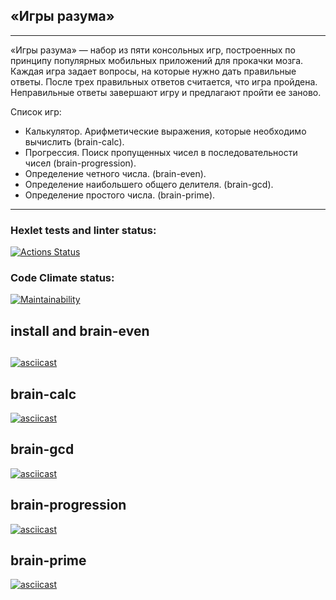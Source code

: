 ## «Игры разума» 
***
«Игры разума» — набор из пяти консольных игр, построенных по принципу популярных мобильных приложений для прокачки мозга. Каждая игра задает вопросы, на которые нужно дать правильные ответы. После трех правильных ответов считается, что игра пройдена. Неправильные ответы завершают игру и предлагают пройти ее заново.

Список игр:
* Калькулятор. Арифметические выражения, которые необходимо вычислить (brain-calc).
* Прогрессия. Поиск пропущенных чисел в последовательности чисел (brain-progression).
* Определение четного числа. (brain-even).
* Определение наибольшего общего делителя. (brain-gcd).
* Определение простого числа. (brain-prime).

***

### Hexlet tests and linter status:
[![Actions Status](https://github.com/zapupenec/frontend-project-44/workflows/hexlet-check/badge.svg)](https://github.com/zapupenec/frontend-project-44/actions)

### Code Climate status:
[![Maintainability](https://api.codeclimate.com/v1/badges/6fef848567a94d393531/maintainability)](https://codeclimate.com/github/zapupenec/frontend-project-44/maintainability)
## install and brain-even<h2>

[![asciicast](https://asciinema.org/a/Ghol8HZxqJHO2B36pbkebKapx.svg)](https://asciinema.org/a/Ghol8HZxqJHO2B36pbkebKapx)
## brain-calc

[![asciicast](https://asciinema.org/a/qLVxSF9IVx24i8wmvXrikZg8t.svg)](https://asciinema.org/a/qLVxSF9IVx24i8wmvXrikZg8t)
## brain-gcd

[![asciicast](https://asciinema.org/a/LzAQbhgUzRk3qDootd1IlPSpP.svg)](https://asciinema.org/a/LzAQbhgUzRk3qDootd1IlPSpP)
## brain-progression

[![asciicast](https://asciinema.org/a/LBtnJgICyW4QAeJQxygSVhEQ3.svg)](https://asciinema.org/a/LBtnJgICyW4QAeJQxygSVhEQ3)
## brain-prime

[![asciicast](https://asciinema.org/a/McTAgbpbtILqot1fdXPrB6uow.svg)](https://asciinema.org/a/McTAgbpbtILqot1fdXPrB6uow)